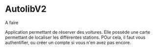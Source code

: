 # AutolibV2
A faire 

Application permettant de réserver des voitures. Elle possède une carte permettant de localiser les différentes stations. POur cela, il faut vous authentifier, ou créer un compte si vous n'en avez pas encore. 


